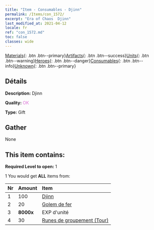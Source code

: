 ```yaml
---
title: "Item - Consumables - Djinn"
permalink: /Items/con_1572/
excerpt: "Era of Chaos  Djinn"
last_modified_at: 2021-04-12
locale: fr
ref: "con_1572.md"
toc: false
classes: wide
---
```

 [Materials](/fr/Items/){: .btn .btn--primary}[Artifacts](/fr/Items/Artifacts/){: .btn .btn--success}[Units](/fr/Items/Units/){: .btn .btn--warning}[Heroes](/fr/Items/Heroes/){: .btn .btn--danger}[Consumables](/fr/Items/Consumables/){: .btn .btn--info}[Unknown](/fr/Items/Unknown/){: .btn .btn--primary}

## Détails
 **Description:** Djinn

 **Quality:** <span style="color: #DA70D6">OK</span>

 **Type:** Gift

## Gather

  None

## This item contains:

 **Required Level to open:** 1

 1 You would get **ALL** items  from:

  | Nr | Amount |     Item    |
  |:---|:-------|:------------|
  | 1 | 100 | [Djinn](/fr/Items/unt_239/) | 
  | 2 | 20 | [Golem de fer](/fr/Items/unt_237/) | 
  | 3 |  **8000x** | EXP d'unité |  | 
  | 4 | 30 | [Runes de groupement (Tour)](/fr/Items/con_785/) | 
